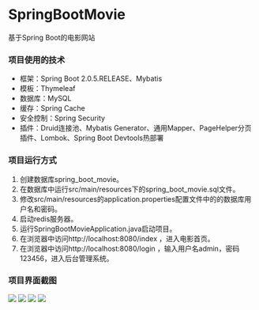 # SpringBootMovie
基于Spring Boot的电影网站



### 项目使用的技术

- 框架：Spring Boot 2.0.5.RELEASE、Mybatis
- 模板：Thymeleaf
- 数据库：MySQL
- 缓存：Spring Cache
- 安全控制：Spring Security
- 插件：Druid连接池、Mybatis Generator、通用Mapper、PageHelper分页插件、Lombok、Spring Boot Devtools热部署

### 项目运行方式

1. 创建数据库spring_boot_movie。
2. 在数据库中运行src/main/resources下的spring_boot_movie.sql文件。
3. 修改src/main/resources的application.properties配置文件中的的数据库用户名和密码。
4. 启动redis服务器。
5. 运行SpringBootMovieApplication.java启动项目。
6. 在浏览器中访问http://localhost:8080/index ，进入电影首页。
7. 在浏览器中访问http://localhost:8080/login ，输入用户名admin，密码123456，进入后台管理系统。

### 项目界面截图

<img src="https://raw.githubusercontent.com/lkmc2/SpringBootMovie/master/picture/%E7%94%B5%E5%BD%B1%E9%A6%96%E9%A1%B5.png"/>

<img src="https://raw.githubusercontent.com/lkmc2/SpringBootMovie/master/picture/%E7%94%B5%E5%BD%B1%E8%AF%A6%E6%83%85%E9%A1%B5.png"/>

<img src="https://raw.githubusercontent.com/lkmc2/SpringBootMovie/master/picture/%E5%90%8E%E5%8F%B0%E6%B7%BB%E5%8A%A0%E7%94%B5%E5%BD%B1%E4%BF%A1%E6%81%AF.png"/>

<img src="https://raw.githubusercontent.com/lkmc2/SpringBootMovie/master/picture/%E5%90%8E%E5%8F%B0%E7%94%B5%E5%BD%B1%E4%BF%A1%E6%81%AF%E7%AE%A1%E7%90%86.png"/>